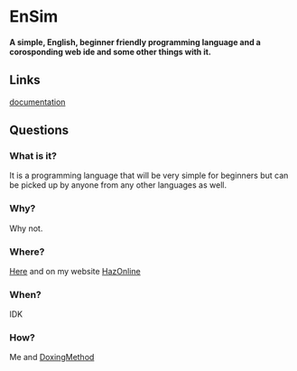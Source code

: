 # EnSim
#### A simple, English, beginner friendly programming language and a corosponding web ide and some other things with it.
## Links
<a href="https://haz001.github.io/EnSim/Documentation.html">documentation</a>
## Questions
### What is it?
It is a programming language that will be very simple for beginners but can be picked up by anyone from any other languages as well.
### Why?
Why not.
### Where?
<a href="https://haz001.github.io/EnSim/">Here</a> and on my website <a href="http://hazonline.co.uk">HazOnline</a>
### When?
IDK
### How?
<a>Me</a> and <a href="https://github.com/DoxingMethod">DoxingMethod</a>
